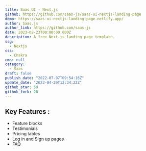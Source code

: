 ```yaml
---
title: Saas UI - Next.js
github: https://github.com/saas-js/saas-ui-nextjs-landing-page
demo: https://saas-ui-nextjs-landing-page.netlify.app/
author: Saas.js
author_link: https://github.com/saas-js
date: 2023-02-23T00:00:00.000Z
description: A free Next.js landing page template.
ssg:
  - Nextjs
css:
  - Chakra
cms: null
category:
  - Saas
draft: false
publish_date: "2022-07-07T09:54:16Z"
update_date: "2023-04-29T12:34:22Z"
github_star: 59
github_fork: 28
---
```


## Key Features :

- Feature blocks
- Testimonials
- Pricing tables
- Log in and Sign up pages
- FAQ
